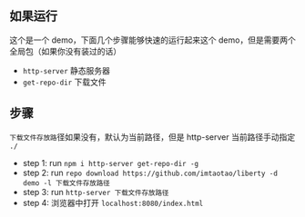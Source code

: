 ## 如果运行
这个是一个 demo，下面几个步骤能够快速的运行起来这个 demo，但是需要两个全局包（如果你没有装过的话）
+ `http-server` 静态服务器
+ `get-repo-dir` 下载文件

## 步骤
`下载文件存放路`径如果没有，默认为当前路径，但是 http-server 当前路径手动指定 `./`

+ step 1: run `npm i http-server get-repo-dir -g`
+ step 2: run `repo download https://github.com/imtaotao/liberty -d demo -l 下载文件存放路径`
+ step 3: run `http-server 下载文件存放路径`
+ step 4: 浏览器中打开 `localhost:8080/index.html`